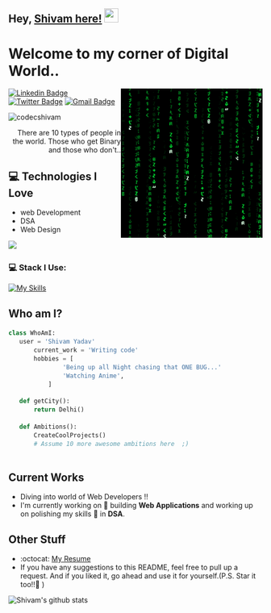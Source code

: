 ## Hey, [Shivam here!](https://codecshivam.netlify.app/)  <img src="https://media.giphy.com/media/hvRJCLFzcasrR4ia7z/giphy.gif" width="28px" height="28px">

<h1>Welcome to my corner of Digital World..</h1> 

<img src = 'https://github.com/codecShivam/codecShivam/blob/main/matrix.gif' alt = 'Awesome Matrix Code' align='right'/>

[![Linkedin Badge](https://img.shields.io/badge/-codedshivam-blue?style=flat-square&logo=Linkedin&logoColor=white&link=https://www.linkedin.com/in/codecshivam)](https://www.linkedin.com/in/codecshivam) [![Twitter Badge](https://img.shields.io/badge/-codedshivam-blue?style=flat-square&logo=Twitter&logoColor=white&link=https://www.twitter.com/codecShivam/)](https://www.linkedin.com/in/codecshivam) [![Gmail Badge](https://img.shields.io/badge/-codecshivam@gmail.com-c14438?style=flat-square&logo=Gmail&logoColor=white&link=mailto:codecshivam@gmail.com)](mailto:codecshivam@gmail.com)
<p align="left"> <img src="https://komarev.com/ghpvc/?username=codecShivam" alt="codecshivam" /> </p>

<div style="text-align: right">There are 10 types of people in the world. Those who get Binary and those who don't.. </div>

## :computer: Technologies I Love
* web Development
* DSA
* Web Design

<img src = "https://github-readme-stats.vercel.app/api/top-langs/?username=codecShivam&layout=compact">

### 💻 Stack I Use:<br>
[![My Skills](https://skillicons.dev/icons?i=c,cpp,html,css,tailwind,vite,javascript,nodejs,mongodb,redux,react,git,bootstrap,java,typescript,nextjs,postman,figma,astro,firebase,materialui,threejs,mysql)](https://skillicons.dev) 
<br>

## Who am I?
 ```python
 class WhoAmI:
 	user = 'Shivam Yadav'
		current_work = 'Writing code'
		hobbies = [
				'Being up all Night chasing that ONE BUG...'
				'Watching Anime',
			]
	
	def getCity():
		return Delhi()
	
	def Ambitions():
		CreateCoolProjects()
		# Assume 10 more awesome ambitions here  ;)
	
 ```

## Current Works
* Diving into world of Web Developers !!
* I'm currently working on 🔭 building **Web Applications** and working up on polishing my skills 🌱 in **DSA**.

## Other Stuff
- :octocat: [My Resume]([https://drive.google.com/file/d/13eGNa5rewHdGSvlscJN6DZ9V8bovc-dx/view?usp=share_link](https://s3.amazonaws.com/attachments.angel.co/10475043-41e667b94699e81be01edaec937e63be.pdf?X-Amz-Algorithm=AWS4-HMAC-SHA256&X-Amz-Credential=ASIATAVHNKYQ6A6ELMKT%2F20240620%2Fus-east-1%2Fs3%2Faws4_request&X-Amz-Date=20240620T064256Z&X-Amz-Expires=3600&X-Amz-Security-Token=IQoJb3JpZ2luX2VjEJb%2F%2F%2F%2F%2F%2F%2F%2F%2F%2FwEaCXVzLXdlc3QtMiJHMEUCIQDlzgtv6PCYwjDmEFwxJHVRQCP21%2Bre5EwhQJD%2FNEeDRgIgB1CmYJDO6C6JeYf33sNmk%2FSmCjknqTfA77w2p5cWJxcqiwUIPxAAGgwyMDc1ODMyNzA0MzMiDBcZWn3L5xhsX5T5jCroBC01d70Y8y8%2FXwl7VALMbFrOK%2BQeFlRSP24GebwT5c0G17VQ4M6xnu4bSRbcCs%2BOqaP1tvyMF04xQ1gmP3Q9wOLL4z2zX04lm3iuYSyH2t556xj7aH7M%2F4pXxJ28WrzYprCsX%2Bki53nRNxOeq69N3MpufusIiOqQsIQ4%2FheRV1kSzJVZOpUIC%2B9tUYFJGhsBeYfVKdZlBV%2FkPVU107KfzYkUpkWJojSbo2pqssjnyS8rvd6v%2By%2FrIVTWjAodq1Fvlv1XsbC8mhGdYa1poG%2FJAQwnXRujANdvmfQoKyKO8YBz1V%2BKWKiDC8FLOOXwqTC7YA2XfZQntnJmmORyvt23PPvbO4VfACcFUikGEnHCNM7EEb9pIGVzhNG5b0%2FTTZzM7dEnZkcLMnxC%2BG5bPvJubXfCU0VNSNFkE1LzfCen9dQjRjJfQrRxstdcnry5X03VbS%2FnhAb3MsXjkcamYmdufHun9et9PAyVB1oPOtUbQ6bMiAJMO1k4tQoiK5icYkXKDlmDYg00MQioH%2Fnf9eVKzHnDuI6s7onnlEF1y0V%2FjknaHgNzoYDxQ8ZqCARE187Y2f2mL9%2F%2BNBEdLOTXv7anMSH3gVg9CSD7MVGeTWkKHvwFwXUkZZuyohb%2BHO%2FbEcI2vHPOU7xFHfuQIsmNg4mfnFtwarY8rH0YLMsgRCrPSp4XOXjV6BGEf4nrwmnmkRR%2FDOTJuDX6AH1UncaAtGRRDKDLt1KjRiFBgGdTZv0efLilF09njid7dTUMQ5ZFiaSGrUps3kqzrC9PKfPIOlPJsJnQq7lynLyeaDuKbjfenpg%2Fuz6W9BdGUbYwiIrPswY6mgHdRp41lcsBaFGPUabArY0Fj9hQXrfFCqozT6e2px2b%2FRL2f%2BwWoSMd4SFaOy3nKdxiq2cyr53ayHzGFv%2Bx94RUnmEth4lXYUpNpd3U8JEOuvA0jxqhHngICAdnEgZwLTaTVXfoCDm%2FVKjmYbFsxZhw5lmIfb3o%2B9WU%2BFu2qSRb%2F8VRTpGoblaPe4htieBD49w4CzMrtYNlkYyp&X-Amz-SignedHeaders=host&X-Amz-Signature=6b4a1c69d06ba7fcb848eb736d946530e9045a612f1da6a1edbc835769542c14))
- If you have any suggestions to this README, feel free to pull up a request. And if you liked it, go ahead and use it for yourself.(P.S. Star it too!!:grimacing: )

![Shivam's github stats](https://github-readme-stats.vercel.app/api?username=codecShivam&show_icons=true&hide=[%22issues%22])
 
 
